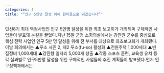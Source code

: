 ```yaml
---
categories: f
title: "“인구 5만명 달성 위해 한마음으로 뛰겠습니다”"
---
```

민선8기 최대 역점사업인 인구 5만명 달성을 위한 최초 보고회가 개최되며 구체적인 사업들이 발표돼 눈길을 끌었다.지난 15일 군청 소회의실에서는 강진원 군수를 중심으로 핵심 전략 사업인 인구 5만 명 달성을 위해 전 부서를 대상으로 최초보고회가 개최됐다.이날 회의에서는 ▲푸소 시즌 2, 제2 푸소(fu-so) 활성화 ▲전원주택 1,000세대 ▲빈집정비 1,000세대 ▲강진형 일자리 5,000개 창출 ▲각종 스포츠 훈련, 교육생 유치 등 각 실과별로 인구5만명 달성을 위한 구체적인 사업들의 추진 계획들이 발표됐다.먼저 인구정책과에서는